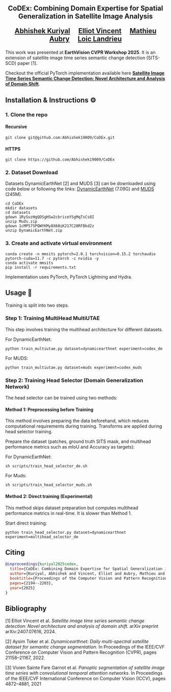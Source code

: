 <div align="center">
<h2>
<b>CoDEx</b>: Combining Domain Expertise for Spatial Generalization in Satellite Image Analysis 

<a href="https://imagine.enpc.fr/~abhishek.kuriyal/">Abhishek Kuriyal</a>&emsp;
<a href="https://elliotvincent.github.io/">Elliot Vincent</a>&emsp;
<a href="https://imagine.enpc.fr/~aubrym/">Mathieu Aubry</a>&emsp;
<a href="https://imagine.enpc.fr/~loic.landrieu/">Loic Landrieu</a>

<p></p>

</h2>
</div>

This work was presented at **EarthVision CVPR Workshop 2025**. It is an extension of satellite image time series semantic change detection (SITS-SCD) paper [1].

Checkout the official PyTorch implementation available here [**Satellite Image Time Series Semantic Change Detection: Novel Architecture and Analysis of Domain Shift**](https://github.com/ElliotVincent/SitsSCD).

## Installation & Instructions :gear:

### 1. Clone the repo

#### Recursive

```
git clone git@github.com:Abhishek19009/CoDEx.git
```

#### HTTPS

```
git clone https://github.com/Abhishek19009/CoDEx
```

### 2. Dataset Download
Datasets DynamicEarthNet [2] and MUDS [3] can be downloaded using code below or following the links:
[DynamicEarthNet](https://drive.google.com/file/d/1cMP57SPQWYKMy8X60iK217C28RFBkd2z/view?usp=drive_link) (7.09G) and
[MUDS](https://drive.google.com/file/d/1RySuzHgQDSgHSw2cbriceY5gMqTsCs8I/view?usp=drive_link) (245M).


```
cd CoDEx
mkdir datasets
cd datasets
gdown 1RySuzHgQDSgHSw2cbriceY5gMqTsCs8I
unzip Muds.zip
gdown 1cMP57SPQWYKMy8X60iK217C28RFBkd2z
unzip DynamicEarthNet.zip
```

### 3. Create and activate virtual environment

```
conda create -n mmsits pytorch=2.0.1 torchvision=0.15.2 torchaudio pytorch-cuda=11.7 -c pytorch -c nvidia -y
conda activate mmsits
pip install -r requirements.txt
```
Implementation uses PyTorch, PyTorch Lightning and Hydra.

## Usage :rocket:

Training is split into two steps.

### Step 1: Training MultiHead MultiUTAE
This step involves training the multihead architecture for different datasets.

For DynamicEarthNet:
```
python train_multiutae.py dataset=dynamicearthnet experiment=codex_de
```

For MUDS:
```
python train_multiutae.py dataset=muds experiment=codex_muds
```

### Step 2: Training Head Selector (Domain Generalization Network)

The head selector can be trained using two methods:

#### Method 1: Preprocessing before Training

This method involves preparing the data beforehand, which reduces computational requirements during training. 
Transforms are applied during head selector training.

Prepare the dataset (patches, ground truth SITS mask, and multihead performance metrics such as mIoU and Accuracy as targets):

For DynamicEarthNet:

```
sh scripts/train_head_selector_de.sh
```

For Muds:

```
sh scripts/train_head_selector_muds.sh
```

#### Method 2: Direct training (Experimental)

This method skips dataset preparation but computes multihead performance metrics in real-time. It is slower than Method 1.

Start direct training:
```
python train_head_selector.py dataset=dynamicearthnet experiment=multihead_selector_de
```

## Citing

```bibtex
@inproceedings{kuriyal2025codex,
  title={CoDEx: Combining Domain Expertise for Spatial Generalization in Satellite Image Analysis},
  author={Kuriyal, Abhishek and Vincent, Elliot and Aubry, Mathieu and Landrieu, Loic},
  booktitle={Proceedings of the Computer Vision and Pattern Recognition Conference},
  pages={2194--2203},
  year={2025}
}
```

## Bibliography

[1] Elliot Vincent et al. *Satellite image time series semantic change detection: Novel architecture and analysis of domain shift.* arXiv preprint arXiv:2407.07616, 2024.

[2] Aysim Toker et al. *Dynamicearthnet: Daily multi-spectral satellite dataset for semantic change segmentation*. In Proceedings of the IEEE/CVF Conference on Computer Vision and Pattern Recognition (CVPR), pages 21158–21167, 2022.

[3] Vivien Sainte Fare Garnot et al. *Panoptic segmentation of satellite image time series with convolutional
temporal attention networks*. In Proceedings of the IEEE/CVF International Conference on Computer Vision (ICCV), pages 4872–4881, 2021

